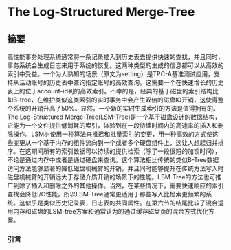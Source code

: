 # The Log-Structured Merge-Tree

## 摘要
高性能事务处理系统通常将一条记录插入到历史表去提供快速的查找，并且同时，事务系统会生成日志来用于系统的恢复。这两种类型的生成的信息都可以从高效的索引中受益。一个为人熟知的场景（原文为setting）是TPC-A基准测试应用，支持从活动账号的历史表中查询指定账号的高效查询。这需要一个在快速增长的历史表上的位于account-id列的高效索引。不幸的是，经典的基于磁盘的索引结构比如B-tree，在维护类似这类索引的实时事务中会产生双倍的磁盘IO开销，这使得整个系统的开销升高了50%。显然，一个新的实时生成索引的方法是值得拥有的。The Log-Structured Merge-Tree(LSM-Tree)是一个基于磁盘设计的数据结构，它能为一个文件提供低消耗的索引，体验到在一段持续时间内的高速率的插入和删除操作。LSM树使用一种算法来推迟和批量索引的变更，用一种高效的方式使这些变更从一个基于内存的组件流向到一个或者多个硬盘组件上，这让人想起归并排序。在这期间所有的索引数据可以持续的提供检索（除了一段很短的加锁时间），不论是通过内存中或者是通过硬盘来查询。这个算法相比传统的类似B-Tree数据访问方法能够显著的降低磁盘机械臂的开销，并且同时能够提升在传统方法写入时磁盘机械臂的开销远大于存储介质开销的场景下的性能。LSM-Tree的方法也可推广到除了插入和删除之外的其他操作。当然，在某些情况下，需要快速响应的索引查找会降低I/O性能，所以LSM-Tree通常更适用于那些写入比检索更频繁的系统。这似乎是类似历史记录表，日志表的共同属性。在第六节的结尾比较了混合运用内存和磁盘的LSM-tree方案和通常认为的通过缓存磁盘页的混合方式优化方案。

### 引言
